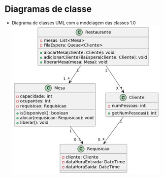 # Diagramas de classe
* Diagrama de classes UML com a modelagem das classes 1.0
  ![Diagrama UML](https://github.com/DisciplinasProgramacao/lpm-projeto2024-1-advanced-group/blob/master/docs/diagramas/diagrama%20uml.png?raw=true)

